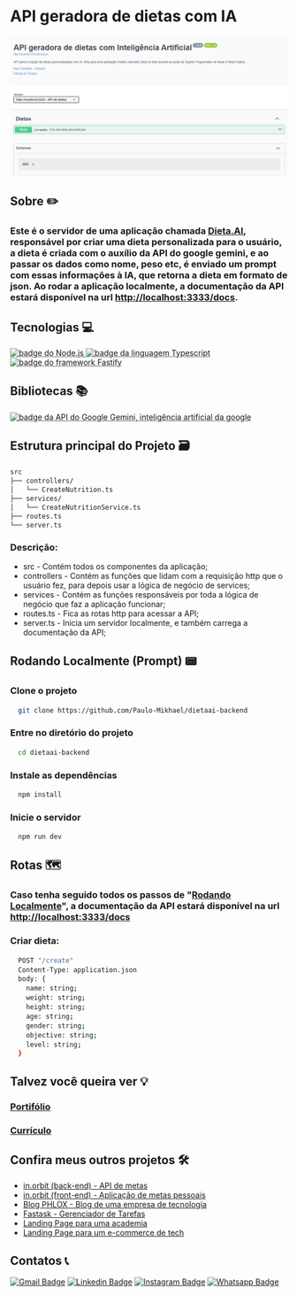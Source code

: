 # API geradora de dietas com IA
![rotas da aplicação documentadas visualmente pelo swagger](src/api-doc.png)

## Sobre ✏️
### Este é o servidor de uma aplicação chamada [Dieta.AI](https://github.com/Paulo-Mikhael/dietaai-mobile?tab=readme-ov-file#readme), responsável por criar uma dieta personalizada para o usuário, a dieta é criada com o auxílio da API do google gemini, e ao passar os dados como nome, peso etc, é enviado um prompt com essas informações à IA, que retorna a dieta em formato de json. Ao rodar a aplicação localmente, a documentação da API estará disponível na url [http://localhost:3333/docs](http://localhost:3333/docs).

## Tecnologias 💻
<div>
  <abbr title="Node.js - Runtime Javascript">
    <img src="https://img.shields.io/badge/Node.js-5FA04E.svg?style=for-the-badge&logo=nodedotjs&logoColor=white" alt="badge do Node.js" />
  </abbr>
  <abbr title="Typescript - Linguagem fortemente tipada">
    <img src="https://img.shields.io/badge/TypeScript-3178C6.svg?style=for-the-badge&logo=TypeScript&logoColor=white" alt="badge da linguagem Typescript" />
  </abbr>
  <abbr title="Fastify - Framework back-end" >
    <img src="https://img.shields.io/badge/Fastify-000000.svg?style=for-the-badge&logo=Fastify&logoColor=white" alt="badge do framework Fastify" />
  </abbr>
</div>

## Bibliotecas 📚
<div>
  <abbr title="Google Gemini - API do Google Gemini, inteligência artificial da google" >
    <img src="https://img.shields.io/badge/Google%20Gemini-8E75B2.svg?style=for-the-badge&logo=Google-Gemini&logoColor=white" alt="badge da API do Google Gemini, inteligência artificial da google" />
  </abbr>
</div>

## Estrutura principal do Projeto 🗃️
```plaintext
src
├── controllers/
│   └── CreateNutrition.ts
├── services/
│   └── CreateNutritionService.ts
├── routes.ts
└── server.ts
```
### Descrição:
- src - Contém todos os componentes da aplicação;
- controllers - Contém as funções que lidam com a requisição http que o usuário fez, para depois usar a lógica de negócio de services;
- services - Contém as funções responsáveis por toda a lógica de negócio que faz a aplicação funcionar;
- routes.ts - Fica as rotas http para acessar a API;
- server.ts - Inicia um servidor localmente, e também carrega a documentação da API;

## Rodando Localmente (Prompt) 📟
### Clone o projeto
```bash
  git clone https://github.com/Paulo-Mikhael/dietaai-backend
```
### Entre no diretório do projeto
```bash
  cd dietaai-backend
```
### Instale as dependências
```bash
  npm install
```
### Inicie o servidor
```bash
  npm run dev
```

## Rotas 🗺️
### Caso tenha seguido todos os passos de "[Rodando Localmente](#rodando-localmente-prompt-)", a documentação da API estará disponível na url [http://localhost:3333/docs](http://localhost:3333/docs)
### Criar dieta:
```bash
  POST "/create"
  Content-Type: application.json
  body: {
    name: string;
    weight: string;
    height: string;
    age: string;
    gender: string;
    objective: string;
    level: string;
  }
```

## Talvez você queira ver 💡
  ### [Portifólio](https://portifolio-react-three.vercel.app/)
  ### [Currículo](https://docs.google.com/document/d/1xhimUtV6EM7c1GtwBwAHsIonX1HjoLSi/edit)

## Confira meus outros projetos 🛠️
  - [in.orbit (back-end) - API de metas](https://github.com/Paulo-Mikhael/in-orbit-backend?tab=readme-ov-file#readme)
  - [in.orbit (front-end) - Aplicação de metas pessoais](https://github.com/Paulo-Mikhael/in-orbit-frontend?tab=readme-ov-file#readme)
  - [Blog PHLOX - Blog de uma empresa de tecnologia](https://github.com/Paulo-Mikhael/phlox-blog?tab=readme-ov-file#readme)
  - [Fastask - Gerenciador de Tarefas](https://github.com/Paulo-Mikhael/fastask?tab=readme-ov-file#readme)
  - [Landing Page para uma academia](https://github.com/Paulo-Mikhael/academia-landing-page?tab=readme-ov-file#readme)
  - [Landing Page para um e-commerce de tech](https://github.com/Paulo-Mikhael/phlox?tab=readme-ov-file#readme)

## Contatos 📞
  [![Gmail Badge](https://img.shields.io/badge/Gmail-EA4335.svg?style=for-the-badge&logo=Gmail&logoColor=white)](https://portifolio-react-three.vercel.app/contacts)
  [![Linkedin Badge](https://img.shields.io/badge/LinkedIn-0A66C2.svg?style=for-the-badge&logo=LinkedIn&logoColor=white)](https://www.linkedin.com/in/paulo-miguel-4b706022b/)
  [![Instagram Badge](https://img.shields.io/badge/Instagram-E4405F.svg?style=for-the-badge&logo=Instagram&logoColor=white)](https://www.instagram.com/pa__miguel?igsh=MWxoYzdqNGluZWcyaA%3D%3D)
  [![Whatsapp Badge](https://img.shields.io/badge/WhatsApp-25D366.svg?style=for-the-badge&logo=WhatsApp&logoColor=white)](https://api.whatsapp.com/send/?phone=5592992813253&text=Ol%C3%A1%21+Gostaria+de+fazer+uma+oferta...&type=phone_number&app_absent=0)